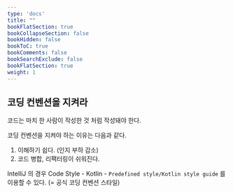 ```yaml
---
type: 'docs'
title: ""
bookFlatSection: true
bookCollapseSection: false
bookHidden: false
bookToC: true
bookComments: false
bookSearchExclude: false
bookFlatSection: true
weight: 1
---
```


## 코딩 컨벤션을 지켜라

코드는 마치 한 사람이 작성한 것 처럼 작성돼야 한다.

코딩 컨벤션을 지켜야 하는 이유는 다음과 같다.

1. 이해하기 쉽다. (인지 부하 감소)
2. 코드 병합, 리팩터링이 쉬워진다.

IntelliJ 의 경우 Code Style - Kotlin - `Predefined style/Kotlin style guide` 를 이용할 수 있다. (= 공식 코딩 컨벤션 스타일)